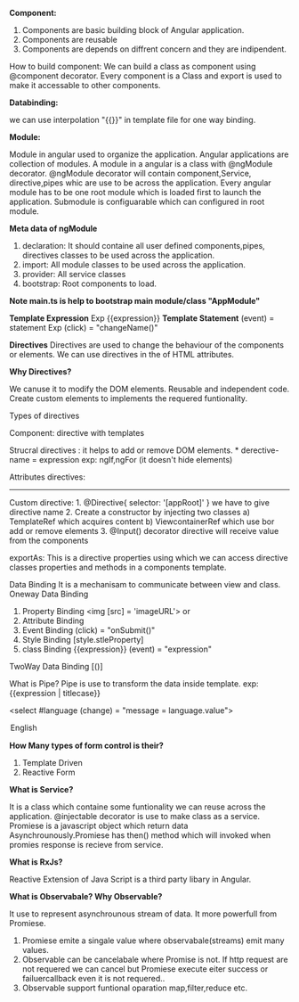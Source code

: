 **Component:**

1) Components are basic building block of Angular application.
2) Components are reusable
3) Components are depends on diffrent concern and they are indipendent.

How to build component:
We can build a class as component using @component decorator.
Every component is a Class and export is used to make it accessable to other components.


**Databinding:** 

we can use interpolation "{{}}" in template file for one way binding.

**Module:**

Module in angular used to organize the application. Angular applications are collection of modules.
 A module in a angular is a class with @ngModule decorator. @ngModule decorator will contain  component,Service, directive,pipes whic are use to be across the application.
Every angular module has to be one root module which is loaded first to launch the application.
Submodule is configuarable which can configured in root module.

**Meta data of ngModule**
1) declaration: It should containe all user defined components,pipes, directives classes to be used across the application. 
2) import: All module classes to be used across the application.
3) provider: All service classes
4) bootstrap: Root components to load.

**Note main.ts is help to bootstrap main module/class "AppModule"**

**Template Expression**
Exp {{expression}}
**Template Statement**
(event) = statement
Exp (click) = "changeName()"

**Directives**
Directives are used to change the behaviour of the components or elements. We can use directives in the of HTML attributes.

**Why Directives?**

We canuse it to modify the DOM elements.
Reusable and independent code.
Create custom elements to implements the requered funtionality.

Types of directives

Component:  directive with templates

Strucral directives :  it helps to add or remove DOM elements. * derective-name = expression exp: ngIf,ngFor (it doesn't hide elements)

Attributes directives: 

-------------------------------------------
Custom directive:
1.
@Directive{
	selector: '[appRoot]'
}
we have to give directive name
2.
Create a constructor by injecting two classes
a) TemplateRef which acquires <ng-template> content
b) ViewcontainerRef which use bor add or remove elements
3. 
@Input() decorator
directive will receive value from the components

exportAs:
This is a directive properties using which we can access directive classes properties and methods in a components template.


Data Binding
It is a mechanisam to communicate between view and class.
Oneway Data Binding
1) Property Binding <img [src] = 'imageURL'> or <img bind-src = 'imageURL'>
2) Attribute Binding
3) Event Binding (click) = "onSubmit()"
4) Style Binding [style.stleProperty]
5) class Binding
{{expression}}
(event) = "expression"

TwoWay Data Binding
[()]

What is Pipe?
Pipe is use to transform the data inside template. 
exp: {{expression | titlecase}}


<select #language (change) = "message = language.value">
  <option value= "en">English </option>
 </select> 
 
**How Many types of form control is their?**

1) Template Driven
2) Reactive Form


**What is Service?**

It is a class which containe some funtionality we can reuse across the application.
@injectable decorator is use to make class as a service. 
Promiese is a javascript object which return data Asynchrounously.Promiese has then() method which will invoked when promies response is recieve from service.

**What is RxJs?**

Reactive Extension of Java Script is a third party libary in Angular.

**What is Observabale? Why Observable?**

It use to represent asynchrounous stream of data. It more powerfull from Promiese.

1) Promiese  emite a singale value where observabale(streams) emit many values.
2) Observable can be cancelabale where Promise is not. If http request are not requered we can cancel but Promiese execute eiter success or failuercallback even it is not requered..
3) Observable support funtional oparation map,filter,reduce etc.










